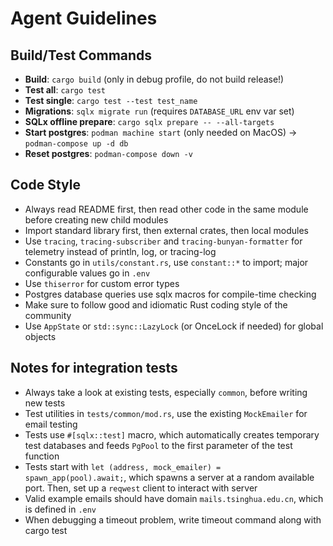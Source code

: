 # Agent Guidelines

## Build/Test Commands

- **Build**: `cargo build` (only in debug profile, do not build release!)
- **Test all**: `cargo test`
- **Test single**: `cargo test --test test_name`
- **Migrations**: `sqlx migrate run` (requires `DATABASE_URL` env var set)
- **SQLx offline prepare**: `cargo sqlx prepare -- --all-targets`
- **Start postgres**: `podman machine start` (only needed on MacOS) -> `podman-compose up -d db`
- **Reset postgres**: `podman-compose down -v`

## Code Style

- Always read README first, then read other code in the same module before creating new child modules
- Import standard library first, then external crates, then local modules
- Use `tracing`, `tracing-subscriber` and `tracing-bunyan-formatter` for telemetry instead of println, log, or tracing-log
- Constants go in `utils/constant.rs`, use `constant::*` to import; major configurable values go in `.env`
- Use `thiserror` for custom error types
- Postgres database queries use sqlx macros for compile-time checking
- Make sure to follow good and idiomatic Rust coding style of the community
- Use `AppState` or `std::sync::LazyLock` (or OnceLock if needed) for global objects

## Notes for integration tests

- Always take a look at existing tests, especially `common`, before writing new tests
- Test utilities in `tests/common/mod.rs`, use the existing `MockEmailer` for email testing
- Tests use `#[sqlx::test]` macro, which automatically creates temporary test databases and feeds `PgPool` to the first parameter of the test function
- Tests start with `let (address, mock_emailer) = spawn_app(pool).await;`, which spawns a server at a random available port. Then, set up a `reqwest` client to interact with server
- Valid example emails should have domain `mails.tsinghua.edu.cn`, which is defined in `.env`
- When debugging a timeout problem, write timeout command along with cargo test
